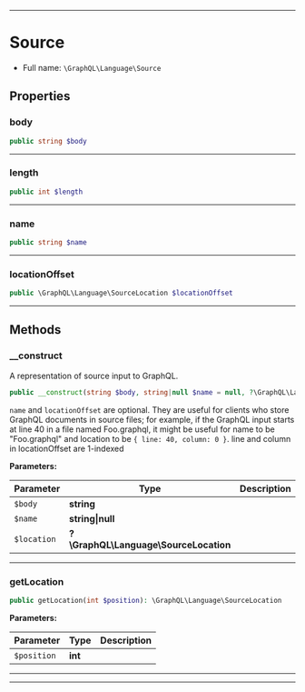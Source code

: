 ***

# Source

* Full name: `\GraphQL\Language\Source`

## Properties

### body

```php
public string $body
```

***

### length

```php
public int $length
```

***

### name

```php
public string $name
```

***

### locationOffset

```php
public \GraphQL\Language\SourceLocation $locationOffset
```

***

## Methods

### __construct

A representation of source input to GraphQL.

```php
public __construct(string $body, string|null $name = null, ?\GraphQL\Language\SourceLocation $location = null): mixed
```

`name` and `locationOffset` are optional. They are useful for clients who
store GraphQL documents in source files; for example, if the GraphQL input
starts at line 40 in a file named Foo.graphql, it might be useful for name to
be "Foo.graphql" and location to be `{ line: 40, column: 0 }`.
line and column in locationOffset are 1-indexed

**Parameters:**

| Parameter | Type | Description |
|-----------|------|-------------|
| `$body` | **string** |  |
| `$name` | **string&#124;null** |  |
| `$location` | **?\GraphQL\Language\SourceLocation** |  |

***

### getLocation

```php
public getLocation(int $position): \GraphQL\Language\SourceLocation
```

**Parameters:**

| Parameter | Type | Description |
|-----------|------|-------------|
| `$position` | **int** |  |

***


***

